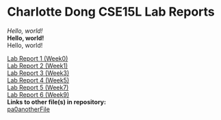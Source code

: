 # Charlotte Dong CSE15L Lab Reports
*Hello, world!*  
**Hello, world!**  
Hello, world!  
  
[Lab Report 1 (Week0)](https://cducsdcse.github.io/cse15l-lab-reports/lab-report-1-week-0.html)  
[Lab Report 2 (Week1)](lab-report-2-week-1)  
[Lab Report 3 (Week3)](lab-report-3-week-3)  
[Lab Report 4 (Week5)](lab-report-4-week-5)  
[Lab Report 5 (Week7)](lab-report-5-week-7)  
[Lab Report 6 (Week9)](lab-report-6-week-9)  
**Links to other file(s) in repository:**  
[pa0anotherFile](https://cducsdcse.github.io/cse15l-lab-reports/pa0anotherFile.html)   
